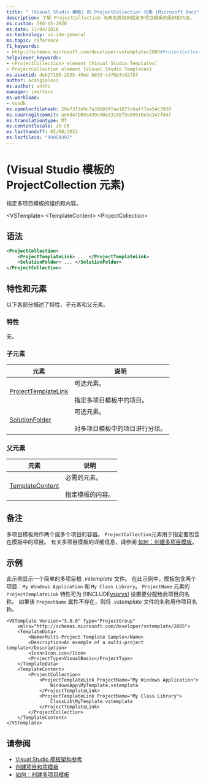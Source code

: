 ```yaml
---
title: " (Visual Studio 模板) 的 ProjectCollection 元素 |Microsoft Docs"
description: 了解 ProjectCollection 元素及其如何指定多项目模板的组织和内容。
ms.custom: SEO-VS-2020
ms.date: 11/04/2016
ms.technology: vs-ide-general
ms.topic: reference
f1_keywords:
- http://schemas.microsoft.com/developer/vstemplate/2005#ProjectCollection
helpviewer_keywords:
- <ProjectCollection> element [Visual Studio Templates]
- ProjectCollection element [Visual Studio Templates]
ms.assetid: deb27180-2035-49ed-b835-c47bb3cd2f8f
author: acangialosi
ms.author: anthc
manager: jmartens
ms.workload:
- vssdk
ms.openlocfilehash: 29a73f1e0c7a39bb5ffaa1877cbaff7aa54c3930
ms.sourcegitcommit: ae6d47b09a439cd0e13180f5e89510e3e347fd47
ms.translationtype: MT
ms.contentlocale: zh-CN
ms.lasthandoff: 02/08/2021
ms.locfileid: "99959397"
---
```

# <a name="projectcollection-element-visual-studio-templates"></a> (Visual Studio 模板的 ProjectCollection 元素) 
指定多项目模板的组织和内容。

 \<VSTemplate> \<TemplateContent>
 \<ProjectCollection>

## <a name="syntax"></a>语法

```xml
<ProjectCollection>
    <ProjectTemplateLink> ... </ProjectTemplateLink>
    <SolutionFolder> ... </SolutionFolder>
</ProjectCollection>
```

## <a name="attributes-and-elements"></a>特性和元素
 以下各部分描述了特性、子元素和父元素。

### <a name="attributes"></a>特性
 无。

### <a name="child-elements"></a>子元素

|元素|说明|
|-------------|-----------------|
|[ProjectTemplateLink](../extensibility/projecttemplatelink-element-visual-studio-templates.md)|可选元素。<br /><br /> 指定多项目模板中的项目。|
|[SolutionFolder](../extensibility/solutionfolder-element-visual-studio-templates.md)|可选元素。<br /><br /> 对多项目模板中的项目进行分组。|

### <a name="parent-elements"></a>父元素

|元素|说明|
|-------------|-----------------|
|[TemplateContent](../extensibility/templatecontent-element-visual-studio-templates.md)|必需的元素。<br /><br /> 指定模板的内容。|

## <a name="remarks"></a>备注
 多项目模板用作两个或多个项目的容器。 `ProjectCollection`元素用于指定要包含在模板中的项目。 有关多项目模板的详细信息，请参阅 [如何：创建多项目模板](../ide/how-to-create-multi-project-templates.md)。

## <a name="example"></a>示例
 此示例显示一个简单的多项目根 *.vstemplate* 文件。 在此示例中，模板包含两个项目：`My Windows Application` 和 `My Class Library`。 `ProjectName` 元素的 `ProjectTemplateLink` 特性可为 [!INCLUDE[vsprvs](../code-quality/includes/vsprvs_md.md)] 设置要分配给此项目的名称。 如果该 `ProjectName` 属性不存在，则将 *.vstemplate* 文件的名称用作项目名称。

```
<VSTemplate Version="3.0.0" Type="ProjectGroup"
    xmlns="http://schemas.microsoft.com/developer/vstemplate/2005">
    <TemplateData>
        <Name>Multi-Project Template Sample</Name>
        <Description>An example of a multi-project template</Description>
        <Icon>Icon.ico</Icon>
        <ProjectType>VisualBasic</ProjectType>
    </TemplateData>
    <TemplateContent>
        <ProjectCollection>
            <ProjectTemplateLink ProjectName="My Windows Application">
                WindowsApp\MyTemplate.vstemplate
            </ProjectTemplateLink>
            <ProjectTemplateLink ProjectName="My Class Library">
                ClassLib\MyTemplate.vstemplate
            </ProjectTemplateLink>
        </ProjectCollection>
    </TemplateContent>
</VSTemplate>
```

## <a name="see-also"></a>请参阅
- [Visual Studio 模板架构参考](../extensibility/visual-studio-template-schema-reference.md)
- [创建项目和项模板](../ide/creating-project-and-item-templates.md)
- [如何：创建多项目模板](../ide/how-to-create-multi-project-templates.md)
